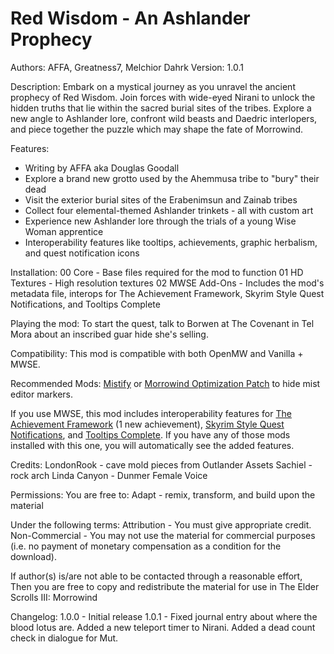 # Red Wisdom - An Ashlander Prophecy
Authors: AFFA, Greatness7, Melchior Dahrk
Version: 1.0.1

Description:
Embark on a mystical journey as you unravel the ancient prophecy of Red Wisdom. Join forces with wide-eyed Nirani to unlock the hidden truths that lie within the sacred burial sites of the tribes. Explore a new angle to Ashlander lore, confront wild beasts and Daedric interlopers, and piece together the puzzle which may shape the fate of Morrowind.

Features:
* Writing by AFFA aka Douglas Goodall
* Explore a brand new grotto used by the Ahemmusa tribe to "bury" their dead
* Visit the exterior burial sites of the Erabenimsun and Zainab tribes
* Collect four elemental-themed Ashlander trinkets - all with custom art
* Experience new Ashlander lore through the trials of a young Wise Woman apprentice
* Interoperability features like tooltips, achievements, graphic herbalism, and quest notification icons 

Installation:
00 Core - Base files required for the mod to function
01 HD Textures - High resolution textures
02 MWSE Add-Ons - Includes the mod's metadata file, interops for The Achievement Framework, Skyrim Style Quest Notifications, and Tooltips Complete

Playing the mod:
To start the quest, talk to Borwen at The Covenant in Tel Mora about an inscribed guar hide she's selling.

Compatibility:
This mod is compatible with both OpenMW and Vanilla + MWSE.

Recommended Mods:
[Mistify](https://www.nexusmods.com/morrowind/mods/48112) or [Morrowind Optimization Patch](https://www.nexusmods.com/morrowind/mods/45384) to hide mist editor markers.

If you use MWSE, this mod includes interoperability features for [The Achievement Framework](https://www.nexusmods.com/morrowind/mods/51081) (1 new achievement), [Skyrim Style Quest Notifications](https://www.nexusmods.com/morrowind/mods/53175), and [Tooltips Complete](https://www.nexusmods.com/morrowind/mods/46842). If you have any of those mods installed with this one, you will automatically see the added features.

Credits:
LondonRook - cave mold pieces from Outlander Assets
Sachiel - rock arch
Linda Canyon - Dunmer Female Voice

Permissions:
You are free to:
Adapt - remix, transform, and build upon the material

Under the following terms:
Attribution - You must give appropriate credit.
Non-Commercial - You may not use the material for commercial purposes (i.e. no payment of monetary compensation as a condition for the download).

If author(s) is/are not able to be contacted through a reasonable effort,
Then you are free to copy and redistribute the material for use in The Elder Scrolls III: Morrowind

Changelog:
1.0.0 - Initial release
1.0.1 - Fixed journal entry about where the blood lotus are. Added a new teleport timer to Nirani. Added a dead count check in dialogue for Mut.